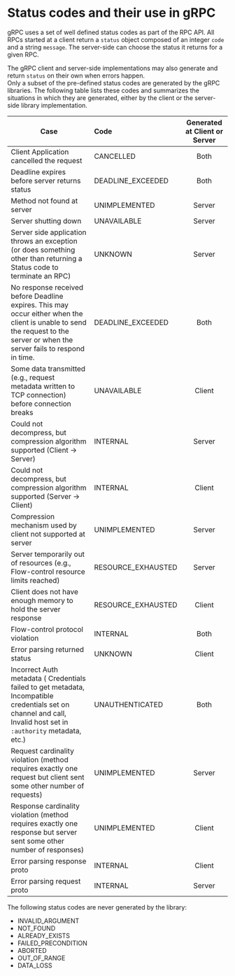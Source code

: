 # Status codes and their use in gRPC

gRPC uses a set of well defined status codes as part of the RPC API. All RPCs started at a client return  a `status` object composed of an integer `code` and a string `message`. The server-side can choose the status it returns for a given RPC.

The gRPC client and server-side implementations may also generate and return `status` on their own when errors happen.  
Only a subset of the pre-defined status codes are generated by the gRPC libraries. The following table lists these codes and summarizes the situations in which they are generated, either by the client or the server-side library implementation.

| Case        | Code           | Generated at Client or Server  |
| ------------- |:-------------| :-----:|
| Client Application cancelled the request	| CANCELLED | Both |
| Deadline expires before server returns status	| DEADLINE_EXCEEDED | Both |
| Method not found at server	| UNIMPLEMENTED | Server|
| Server shutting down	| UNAVAILABLE | Server|
| Server side application throws an exception (or does something other than returning a Status code to terminate an RPC) |	UNKNOWN | Server|
| No response received before Deadline expires. This may occur either when the client is unable to send the request to the server or when the server fails to respond in time. |	DEADLINE_EXCEEDED | Both|
| Some data transmitted (e.g., request metadata written to TCP connection) before connection breaks |	UNAVAILABLE | Client |
| Could not decompress, but compression algorithm supported (Client -> Server)	| INTERNAL | Server |
| Could not decompress, but compression algorithm supported (Server -> Client)	| INTERNAL | Client |
| Compression mechanism used by client not supported at server	| UNIMPLEMENTED | Server |
| Server temporarily out of resources (e.g., Flow-control resource limits reached) |	RESOURCE_EXHAUSTED | Server|
| Client does not have enough memory to hold the server response | RESOURCE_EXHAUSTED | Client |
| Flow-control protocol violation |	INTERNAL | Both |
| Error parsing returned status	| UNKNOWN | Client |
| Incorrect Auth metadata ( Credentials failed to get metadata, Incompatible credentials set on channel and call, Invalid host set in `:authority` metadata, etc.) | UNAUTHENTICATED | Both |
| Request cardinality violation (method requires exactly one request but client sent some other number of requests) | UNIMPLEMENTED | Server|
| Response cardinality violation (method requires exactly one response but server sent some other number of responses) | UNIMPLEMENTED | Client|
| Error parsing response proto	| INTERNAL | Client|
| Error parsing request proto	| INTERNAL | Server|


The following status codes are never generated by the library:
- INVALID_ARGUMENT
- NOT_FOUND
- ALREADY_EXISTS
- FAILED_PRECONDITION
- ABORTED
- OUT_OF_RANGE
- DATA_LOSS

